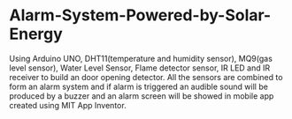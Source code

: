 # Alarm-System-Powered-by-Solar-Energy 
Using Arduino UNO, DHT11(temperature and humidity sensor), MQ9(gas level sensor), Water Level Sensor, Flame detector sensor, IR LED and IR receiver to build an door opening detector. 
All the sensors are combined to form an alarm system and if alarm is triggered an audible sound will be produced by a buzzer and an alarm screen will be showed in mobile app created using MIT App Inventor.
